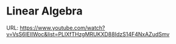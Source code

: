 # Linear Algebra

URL: https://www.youtube.com/watch?v=VsS6IEIIWoc&list=PLlXfTHzgMRUKXD88IdzS14F4NxAZudSmv
